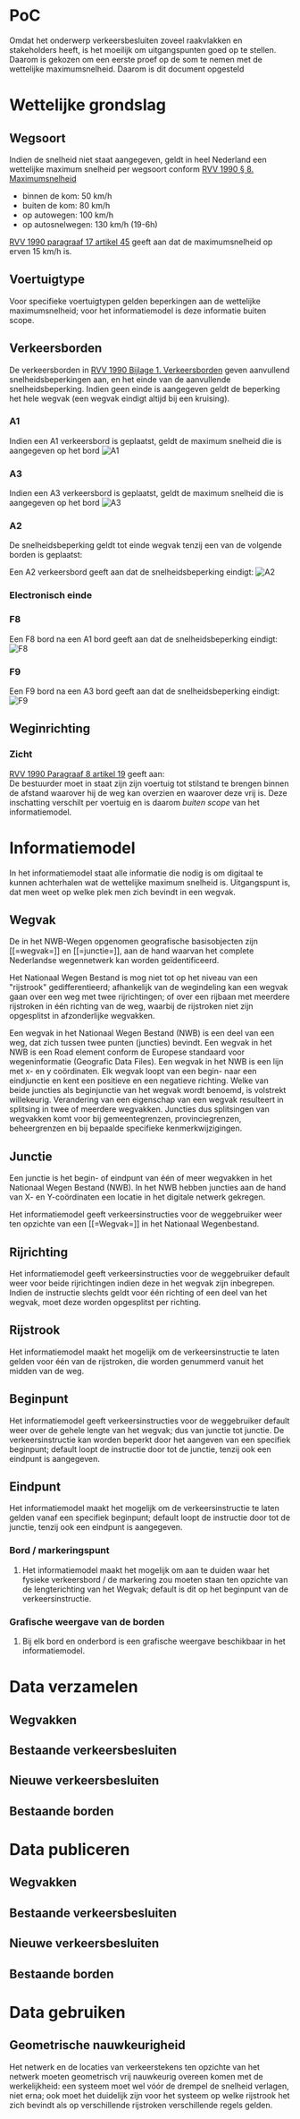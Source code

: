 # PoC
Omdat het onderwerp verkeersbesluiten zoveel raakvlakken en stakeholders heeft, is het moeilijk om uitgangspunten goed op te stellen. Daarom is gekozen om een eerste proef op de som te nemen met de wettelijke maximumsnelheid. Daarom is dit document opgesteld


# Wettelijke grondslag


## Wegsoort

Indien de snelheid niet staat aangegeven, geldt in heel Nederland een wettelijke maximum snelheid per wegsoort conform [RVV 1990 § 8. Maximumsnelheid](https://wetten.overheid.nl/jci1.3:c:BWBR0004825&hoofdstuk=II&paragraaf=8&artikel=20&z=2021-07-01&g=2021-07-01)

* binnen de kom: 50 km/h
* buiten de kom: 80 km/h
* op autowegen: 100 km/h
* op autosnelwegen: 130 km/h (19-6h)


[RVV 1990 paragraaf 17 artikel 45](https://wetten.overheid.nl/jci1.3:c:BWBR0004825&hoofdstuk=II&paragraaf=17&artikel=45&z=2021-07-01&g=2021-07-01) geeft aan dat de maximumsnelheid op erven 15 km/h is.

## Voertuigtype
Voor specifieke voertuigtypen gelden beperkingen aan de wettelijke maximumsnelheid; voor het informatiemodel is deze informatie buiten scope. 


##  Verkeersborden
De verkeersborden in [RVV 1990 Bijlage 1. Verkeersborden](https://wetten.overheid.nl/jci1.3:c:BWBR0004825&bijlage=1&z=2021-07-01&g=2021-07-01) geven aanvullend snelheidsbeperkingen aan, en het einde van de aanvullende snelheidsbeperking. Indien geen einde is aangegeven geldt de beperking het hele wegvak (een wegvak eindigt altijd bij een kruising).


### A1

Indien een A1 verkeersbord is geplaatst, geldt de maximum snelheid die is aangegeven op het bord
![A1](hoofdstukken/media/A1.png)


### A3

Indien een A3 verkeersbord is geplaatst, geldt de maximum snelheid die is aangegeven op het bord
![A3](hoofdstukken/media/A3.png)


### A2
De snelheidsbeperking geldt tot einde wegvak tenzij een van de volgende borden is geplaatst:

Een A2 verkeersbord geeft aan dat de snelheidsbeperking eindigt:
![A2](hoofdstukken/media/A2.png)

### Electronisch einde
<div class="issue" data-number="84"></div>

### F8
Een F8 bord na een A1 bord geeft aan dat de snelheidsbeperking eindigt:
![F8](hoofdstukken/media/F8.png)

### F9
Een F9 bord na een A3 bord geeft aan dat de snelheidsbeperking eindigt:
![F9](hoofdstukken/media/F9.png)


## Weginrichting

### Zicht
[RVV 1990 Paragraaf 8 artikel 19](https://wetten.overheid.nl/jci1.3:c:BWBR0004825&hoofdstuk=II&paragraaf=8&artikel=19&z=2021-07-01&g=2021-07-01) geeft aan:       
De bestuurder moet in staat zijn zijn voertuig tot stilstand te brengen binnen de afstand waarover hij de weg kan overzien en waarover deze vrij is.
Deze inschatting verschilt per voertuig en is daarom *buiten scope* van het informatiemodel.


# Informatiemodel
In het informatiemodel staat alle informatie die nodig is om digitaal te kunnen achterhalen wat de wettelijke maximum snelheid is. Uitgangspunt is, dat men weet op welke plek men zich bevindt in een wegvak.

## Wegvak

De in het NWB-Wegen opgenomen geografische basisobjecten zijn [[=wegvak=]] en [[=junctie=]], aan de hand waarvan het complete Nederlandse wegennetwerk kan worden geïdentificeerd. 

Het Nationaal Wegen Bestand is mog niet tot op het niveau van een "rijstrook" gedifferentieerd; afhankelijk van de wegindeling kan een wegvak gaan over een weg met twee rijrichtingen; of over een rijbaan met meerdere rijstroken in één richting van de weg, waarbij de rijstroken niet zijn opgesplitst in afzonderlijke wegvakken. 

<aside class="def"> Een wegvak in het Nationaal Wegen Bestand (NWB) is een deel van een weg, dat zich tussen twee punten (juncties) bevindt. Een wegvak in het NWB is een Road element conform de Europese standaard voor wegeninformatie (Geografic Data Files). Een wegvak in het NWB is een lijn met x- en y coördinaten. Elk wegvak loopt van een begin- naar een eindjunctie en kent een positieve en een negatieve richting. Welke van beide juncties als beginjunctie van het wegvak wordt benoemd, is volstrekt willekeurig. Verandering van een eigenschap van een wegvak resulteert in splitsing in twee of meerdere wegvakken. Juncties dus splitsingen van wegvakken komt voor bij gemeentegrenzen, provinciegrenzen, beheergrenzen en bij bepaalde specifieke kenmerkwijzigingen. </aside>

## Junctie

<aside class="def"> Een junctie is het begin- of eindpunt van één of meer wegvakken in het Nationaal Wegen Bestand (NWB). In het NWB hebben juncties aan de hand van X- en Y-coördinaten een locatie in het digitale netwerk gekregen. </aside>

Het informatiemodel geeft verkeersinstructies voor de weggebruiker weer ten opzichte van een [[=Wegvak=]] in het Nationaal Wegenbestand. 


## Rijrichting

Het informatiemodel geeft verkeersinstructies voor de weggebruiker default weer voor beide rijrichtingen indien deze in het wegvak zijn inbegrepen. Indien de instructie slechts geldt voor één richting of een deel van het wegvak, moet deze worden opgesplitst per richting.


## Rijstrook
Het informatiemodel maakt het mogelijk om de verkeersinstructie te laten gelden voor één van de rijstroken, die worden genummerd vanuit het midden van de weg. 


## Beginpunt

Het informatiemodel geeft verkeersinstructies voor de weggebruiker default weer over de gehele lengte van het wegvak; dus van junctie tot junctie. De verkeersinstructie kan worden beperkt door het aangeven van een specifiek beginpunt; default loopt de instructie door tot de junctie, tenzij ook een eindpunt is aangegeven. 

## Eindpunt

Het informatiemodel maakt het mogelijk om de verkeersinstructie te laten gelden vanaf een specifiek beginpunt; default loopt de instructie door tot de junctie, tenzij ook een eindpunt is aangegeven. 


### Bord / markeringspunt
1. Het informatiemodel maakt het mogelijk om aan te duiden waar het fysieke verkeersbord / de markering zou moeten staan ten opzichte van de lengterichting van het Wegvak; default is dit op het beginpunt van de verkeersinstructie. 

### Grafische weergave van de borden
1. Bij elk bord en onderbord is een grafische weergave beschikbaar in het informatiemodel. 


# Data verzamelen


## Wegvakken


## Bestaande verkeersbesluiten


## Nieuwe verkeersbesluiten


## Bestaande borden


# Data publiceren

## Wegvakken


## Bestaande verkeersbesluiten


## Nieuwe verkeersbesluiten


## Bestaande borden




# Data gebruiken

## Geometrische nauwkeurigheid
Het netwerk en de locaties van verkeerstekens ten opzichte van het netwerk moeten geometrisch vrij nauwkeurig overeen komen met de werkelijkheid: een systeem moet wel vóór de drempel de snelheid verlagen, niet erna; ook moet het duidelijk zijn voor het systeem op welke rijstrook het zich bevindt als op verschillende rijstroken verschillende regels gelden. 









